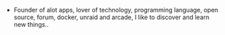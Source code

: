 - Founder of alot apps, lover of technology, programming language, open source, forum, docker, unraid and arcade, I like to discover and learn new things..
  <br>




































































































































































































































































































































































































































































































































































































































































































































































































































































































































































































































































































































































































































































































































































































































































































































































































































































































































































































































































































































































































































































































































































































